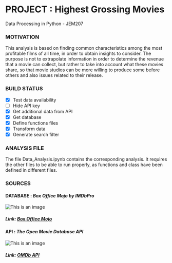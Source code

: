 # PROJECT : Highest Grossing Movies
Data Processing in Python - JEM207

### MOTIVATION
This analysis is based on finding common characteristics among the most profitable films of all time, in order to obtain insights to consider. The purpose is not to extrapolate information in order to determine the revenue that a movie can collect, but rather to take into account what these movies share, so that movie studios can be more willing to produce some before others and also issues related to their release. 

### BUILD STATUS
- [X] Test data availability
- [ ] Hide API key
- [X] Get additional data from API
- [X] Get database
- [X] Define functions files
- [X] Transform data
- [X] Generate search filter

### ANALYSIS FILE
The file Data_Analysis.ipynb contains the corresponding analysis. It requires the other files to be able to run properly, as functions and class have been defined in different files. 

### SOURCES
#### DATABASE : _Box Office Mojo by IMDbPro_ 
![This is an image](https://upload.wikimedia.org/wikipedia/commons/8/87/Box_Office_Mojo_Logo.jpg)
##### Link: [Box Office Mojo](https://www.boxofficemojo.com/?ref_=bo_nb_cso_mojologo)
#### API      : _The Open Movie Database API_
![This is an image](https://www.programmableweb.com/sites/default/files/OMDb.jpg)
##### Link: [OMDb API](https://www.omdbapi.com/)

